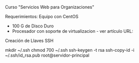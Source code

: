 Curso "Servicios Web para Organizaciones"

Requerimientos:
Equipo con CentOS
- 100 G de Disco Duro
- Procesador con soporte de virtualizacion - ver artículo URL:

Creación de Llaves SSH

mkdir ~/.ssh
chmod 700 ~/.ssh
ssh-keygen -t rsa
ssh-copy-id -i ~/.ssh/id_rsa.pub root@servidor-principal
